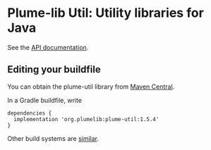 # Plume-lib Util:  Utility libraries for Java

See the [API documentation](http://plumelib.org/plume-util/api/org/plumelib/util/package-summary.html#package.description).

## Editing your buildfile ##

You can obtain the plume-util library from [Maven
Central](https://search.maven.org/#search%7Cga%7C1%7Cg%3A%22org.plumelib%22%20a%3A%22plume-util%22).

In a Gradle buildfile, write

```
dependencies {
  implementation 'org.plumelib:plume-util:1.5.4'
}
```

Other build systems are [similar](https://search.maven.org/artifact/org.plumelib/plume-util/1.5.4/jar).
